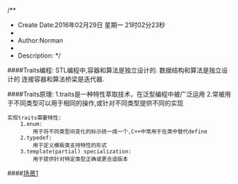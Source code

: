 /**
* Create Date:2016年02月29日 星期一 21时02分23秒
* 
* Author:Norman
* 
* Description: 
*/

####Traits编程:
    STL编程中,容器和算法是独立设计的.
    数据结构和算法是独立设计的
    连接容器和算法桥梁是迭代器.

####Traits原理:
    1.traits是一种特性萃取技术，在泛型编程中被广泛运用
    2.常被用于不同类型可以用于相同的操作,或针对不同类型提供不同的实现

    实现traits需要特性:
        1.enum:
            用于将不同类型间变化的标示统一成一个,C++中常用于在类中替代define
        2.typedef:
            用于定义模板类支持特性的形式
        3.template(partial) specialization:
            用于提供针对特定类型正确或更合适版本

####[场景1](./codes/traits_example.cpp)

